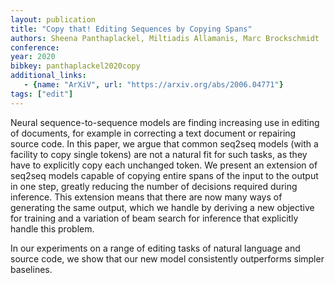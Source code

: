 ```yaml
---
layout: publication
title: "Copy that! Editing Sequences by Copying Spans"
authors: Sheena Panthaplackel, Miltiadis Allamanis, Marc Brockschmidt
conference:
year: 2020
bibkey: panthaplackel2020copy
additional_links:
   - {name: "ArXiV", url: "https://arxiv.org/abs/2006.04771"}
tags: ["edit"]
---
```

Neural sequence-to-sequence models are finding increasing use in editing of documents, for example in correcting a text document or repairing source code. In this paper, we argue that common seq2seq models (with a facility to copy single tokens) are not a natural fit for such tasks, as they have to explicitly copy each unchanged token. We present an extension of seq2seq models capable of copying entire spans of the input to the output in one step, greatly reducing the number of decisions required during inference. This extension means that there are now many ways of generating the same output, which we handle by deriving a new objective for training and a variation of beam search for inference that explicitly handle this problem.

In our experiments on a range of editing tasks of natural language and source code, we show that our new model consistently outperforms simpler baselines. 
